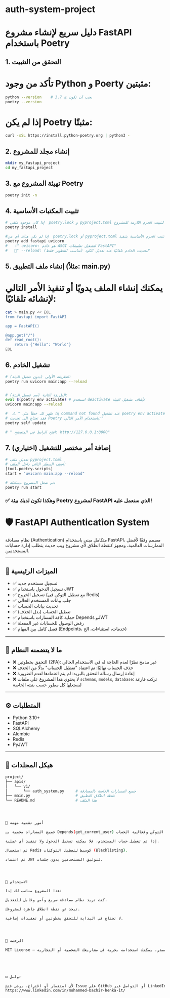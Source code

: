 # auth-system-project


# دليل سريع لإنشاء مشروع FastAPI باستخدام Poetry

## 1. التحقق من التثبيت
# تأكد من وجود Python و Poerty مثبتين:
```bash
python --version    # يجب أن تكون ≥ 3.7
poetry --version
```

# إذا لم يكن Poetry مثبتًا:
```bash
curl -sSL https://install.python-poetry.org | python3 -
```

## 2. إنشاء مجلد للمشروع
```bash
mkdir my_fastapi_project
cd my_fastapi_project
```

## 3. تهيئة المشروع مع Poetry
```bash
poetry init -n
```

## 4. تثبيت المكتبات الأساسية
```bash
# إذا كان موجود ملفي  poetry.lock و pyproject.toml نستخدم هذا الأمر لتثبيت الحزم اللازمة للمشروع:
poetry install

#إذا لم يكن هناك أي من  poetry.lock أو pyproject.toml نثبت الحزم الأساسية بتنفيذ:
poetry add fastapi uvicorn
#   💡" uvicorn: هو خادم ASGI لتشغيل تطبيقات FastAPI"
#   🔁" --reload: لتحديث الخادم تلقائيًا عند تعديل الكود (مناسب للتطوير فقط)"
```

## 5. إنشاء ملف التطبيق (مثلاً: main.py) 
# يمكنك إنشاء الملف يدويًا أو تنفيذ الأمر التالي لإنشائه تلقائيًا:
```bash
cat > main.py << EOL
from fastapi import FastAPI

app = FastAPI()

@app.get("/")
def read_root():
    return {"Hello": "World"}
EOL
```

##  6. تشغيل الخادم
```bash
# الطريقة الأولى (بدون تفعيل البيئة):
poetry run uvicorn main:app --reload


# الطريقة الثانية (بعد تفعيل البيئة):
eval $(poetry env activate) # استخدم deactivate لأيقاف تشغيل البيئة
uvicorn main:app --reload

#  ⚠️ " إذا ظهر لك خطأ مثل command not found عند تشغيل poetry env activate،
# فقد تحتاج إلى تحديث Poetry باستخدام الأمر التالي:"
poetry self update

# " افتح الرابط في المتصفح: http://127.0.0.1:8000"
```


## 7. (اختياري) إضافة أمر مختصر للتشغيل
```bash
# تعديل ملف pyproject.toml
# أضف السطر التالي داخل الملف:
[tool.poetry.scripts]
start = "uvicorn main:app --reload"

# ثم شغل المشروع ببساطة:
poetry run start
```

### ✅ وهكذا تكون لديك بيئة Poetry لمشروع FastAPI الذي سنعمل عليه!






# 🛡️ FastAPI Authentication System

نظام مصادقة (Authentication) متكامل مبني باستخدام FastAPI، مصمم وفقًا لأفضل الممارسات العالمية، ومجهز كنقطة انطلاق لأي مشروع ويب حديث يتطلب إدارة حسابات المستخدمين.

---

## 📌 الميزات الرئيسية

- ✅ تسجيل مستخدم جديد
- ✅ تسجيل الدخول باستخدام JWT
- ✅ تسجيل الخروج (مع تعطيل التوكن في Redis)
- ✅ جلب بيانات المستخدم الحالي
- ✅ تحديث بيانات الحساب
- ✅ تعطيل الحساب (بدل الحذف)
- ✅ حماية كافة المسارات باستخدام Depends وJWT
- ✅ رفض الوصول للحسابات غير المفعلة
- ✅ فصل كامل بين المهام (Endpoints، خدمات، استثناءات، الخ)

---

## 🔐 ما لا يتضمنه النظام

- ❌ التحقق بخطوتين (2FA): غير مدمج نظرًا لعدم الحاجة له في الاستخدام الحالي
- ❌ حذف الحساب نهائيًا: تم اعتماد "تعطيل الحساب" بدلًا من الحذف
- ❌ إعادة إرسال رسالة التحقق بالبريد: لم يتم اعتمادها لعدم الضرورة
- ❌ لا يحتوي هذا المشروع على ملفات `schemas`, `models`, `database`: تركت فارغة ليستغلها كل مطور حسب بنيته الخاصة

---

## ⚙️ المتطلبات

- Python 3.10+
- FastAPI
- SQLAlchemy
- Alembic
- Redis
- PyJWT

---

## 🧩 هيكل المجلدات

```bash
project/
├── apis/
│   └── v1/
│       └── auth_system.py     # جميع المسارات الخاصة بالمصادقة
├── main.py                    # نقطة انطلاق التطبيق
└── README.md                  # هذا الملف




🧠 أمور تقنية مهمة

جميع المسارات محمية بـ Depends(get_current_user) الذي يتحقق من صلاحية التوكن وفعالية الحساب.

إذا تم تعطيل حساب المستخدم، فلا يمكنه تسجيل الدخول ولا تنفيذ أي عملية.

تم استعمال Redis كوسيط لتعطيل التوكنات (Blacklisting).

تم اعتماد JWT لتوثيق المستخدمين بدون جلسات.




🎯 الاستخدام

هذا المشروع مناسب لك إذا:

كنت تريد نظام مصادقة سريع وآمن وقابل للتعديل.

تبحث عن نقطة انطلاق جاهزة لمشروعك.

لا تحتاج في البداية للتحقق بخطوتين أو تعقيدات إضافية.




📄 الرخصة

MIT License – مفتوح المصدر، يمكنك استخدامه بحرية في مشاريعك الشخصية أو التجارية.





✉️ تواصل

لأي استفسار أو اقتراح، يرجى فتح Issue على GitHub أو التواصل عبر LinkedIn.
https://www.linkedin.com/in/mohammed-bachir-henka-it/
